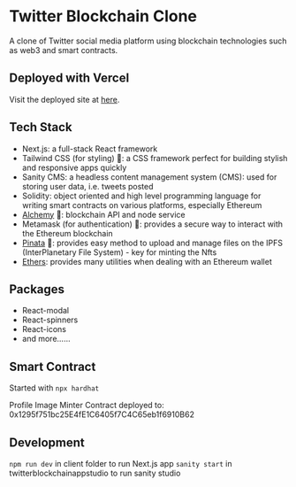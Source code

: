 # Twitter Blockchain Clone

A clone of Twitter social media platform using blockchain technologies such as web3 and smart contracts. 

## Deployed with Vercel 

Visit the deployed site at [here](https://twitter-blockchain-web3.vercel.app/). 

## Tech Stack

- Next.js: a full-stack React framework
- Tailwind CSS (for styling) 🎨: a CSS framework perfect for building stylish and responsive apps quickly
- Sanity CMS: a headless content management system (CMS): used for storing user data, i.e. tweets posted
- Solidity: object oriented and high level programming language for writing smart contracts on various platforms, especially Ethereum
- [Alchemy](https://www.alchemy.com/) 🧪: blockchain API and node service
- Metamask (for authentication) 🦊: provides a secure way to interact with the Ethereum blockchain
- [Pinata](https://www.pinata.cloud/) 🎉: provides easy method to upload and manage files on the IPFS (InterPlanetary File System) - key for minting the Nfts
- [Ethers](https://www.npmjs.com/package/ethers): provides many utilities when dealing with an Ethereum wallet

## Packages

- React-modal
- React-spinners
- React-icons
- and more......

## Smart Contract

Started with `npx hardhat`

Profile Image Minter Contract deployed to: 0x1295f751bc25E4fE1C6405f7C4C65eb1f6910B62

## Development

`npm run dev` in client folder to run Next.js app
`sanity start` in twitterblockchainappstudio to run sanity studio
